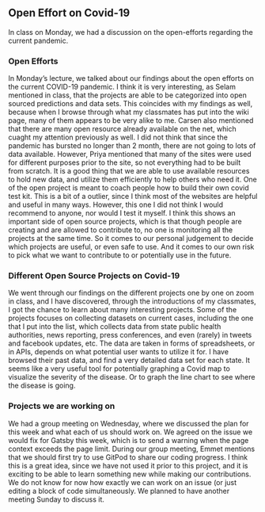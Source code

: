 ## Open Effort on Covid-19
In class on Monday, we had a discussion on the open-efforts regarding the current pandemic. 

### Open Efforts
In Monday’s lecture, we talked about our findings about the open efforts on the current COVID-19 pandemic. I think it is very interesting, as Selam mentioned in class, that the projects are able to be categorized into open sourced predictions and data sets. This coincides with my findings as well, because when I browse through what my classmates has put into the wiki page, many of them appears to be very alike to me. Carsen also mentioned that there are many open resource already available on the net, which cuaght my attention previously as well. I did not think that since the pandemic has bursted no longer than 2 month, there are not going to lots of data available. However, Priya mentioned that many of the sites were used for different purposes prior to the site, so not everything had to be built from scratch. It is a good thing that we are able to use available resources to hold new data, and utilize them efficiently to help others who need it. One of the open project is meant to coach people how to build their own covid test kit. This is a bit of a outlier, since I think most of the websites are helpful and useful in many ways. However, this one I did not think I would recommend to anyone, nor would I test it myself. I think this shows an important side of open source projects, which is that though people are creating and are allowed to contribute to, no one is monitoring all the projects at the same time. So it comes to our personal judgement to decide which projects are useful, or even safe to use. And it comes to our own risk to pick what we want to contribute to or potentially use in the future. 

### Different Open Source Projects on Covid-19
We went through our findings on the different projects one by one on zoom in class, and I have discovered, through the introductions of my classmates, I got the chance to learn about many interesting projects. Some of the projects focuses on collecting datasets on current cases, including the one that I put into the list, which collects data from state public health authorities, news reporting, press conferences, and even (rarely) in tweets and facebook updates, etc. The data are taken in forms of spreadsheets, or in APIs, depends on what potential user wants to utilize it for. I have browsed their past data, and find a very detailed data set for each state. It seems like a very useful tool for potentially graphing a Covid map to visualize the severity of the disease. Or to graph the line chart to see where the disease is going. 

### Projects we are working on
We had a group meeting on Wednesday, where we discussed the plan for this week and what each of us should work on. We agreed on the issue we would fix for Gatsby this week, which is to send a warning when the page context exceeds the page limit. During our group meeting, Emmet mentions that we should first try to use GitPod to share our coding progress. I think this is a great idea, since we have not used it prior to this project, and it is exciting to be able to learn something new while making our contributions. We do not know for now how exactly we can work on an issue (or just editing a block of code simultaneously. We planned to have another meeting Sunday to discuss it. 
